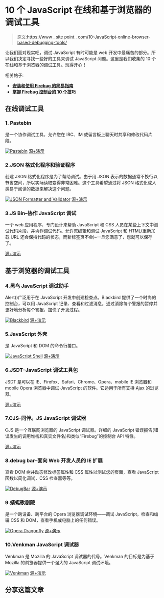 # 10 个 JavaScript 在线和基于浏览器的调试工具

> 原文:[https://www . site point . com/10-JavaScript-online-browser-based-debugging-tools/](https://www.sitepoint.com/10-javascript-online-browser-based-debugging-tools/)

让我们面对现实吧，调试 JavaScript 有时可能是 web 开发中最痛苦的部分。所以我们决定寻找一些好的工具来调试 JavaScript 问题。这里是我们收集的 10 个在线和基于浏览器的调试工具。玩得开心！

相关帖子:

*   [**安装和使用 Firebug 的简易指南**](http://www.jquery4u.com/utilities/live-jquery-debugging-firebug/)
*   [**掌握 Firebug 控制台的 10 个技巧**](http://www.jquery4u.com/utilities/firebug-console-tips/)

## 在线调试工具

### 1\. Pastebin

是一个协作调试工具，允许您在 IRC、IM 或留言板上聊天时共享和修改代码片段。

 [![Pastebin](../Images/0e8fdb1bbec03ea03fe029787028e423.png)](http://pastebin.com/) 
[源+演示](http://pastebin.com/)

### 2.JSON 格式化程序和验证程序

创建 JSON 格式化程序是为了帮助调试。由于用 JSON 表示的数据通常不换行以节省空间，所以实际读取变得非常困难。这个工具希望通过将 JSON 格式化成人类易于阅读的数据来解决这个问题。

 [![JSON Formatter and Validator](../Images/48ff12c5578f1adaff56dfd25c04e320.png)](http://jsonformatter.curiousconcept.com/) 
[源+演示](http://jsonformatter.curiousconcept.com/)

### 3.JS Bin–协作 JavaScript 调试

一个 web 应用程序，专门设计来帮助 JavaScript 和 CSS 人员在某些上下文中测试代码片段，并协作调试代码。允许您编辑和测试 JavaScript 和 HTML(重新加载 URL 还会保持代码的状态，而新标签页不会)–一旦您满意了，您就可以保存了。

 [](http://jsbin.com/#javascript,html) 
[源+演示](http://jsbin.com/#javascript,html)

## 基于浏览器的调试工具

### 4.黑鸟 JavaScript 调试助手

Alert()广泛用于在 JavaScript 开发中创建检查点。Blackbird 提供了一个时尚的控制台，可以用 JavaScript 记录、查看和过滤消息，通过消除每个警报的暂停并更好地分析每个警报，加快了开发过程。

 [![Blackbird](../Images/a43a749de91b02e2fbe9fd940d72a177.png)](http://www.gscottolson.com/blackbirdjs/) 
[源+演示](http://www.gscottolson.com/blackbirdjs/)

### 5.JavaScript 外壳

是 JavaScript 和 DOM 的命令行接口。

 [![JavaScript Shell](../Images/1c40f95b8e46970631c1f7e4ed2237d0.png)](http://www.squarefree.com/shell/) 
[源+演示](http://www.squarefree.com/shell/)

### 6.JSDT–JavaScript 调试工具包

JSDT 是可以在 IE、Firefox、Safari、Chrome、Opera、mobile IE 浏览器和 mobile Opera 浏览器中调试 JavaScript 的软件。它适用于所有支持 Ajax 的浏览器。

 [](http://code.google.com/p/jsdt/) 
[源+演示](http://code.google.com/p/jsdt/)

### 7.CJS-同伴。JS JavaScript 调试器

CJS 是一个互联网浏览器的 JavaScript 调试器。详细的 JavaScript 错误报告(错误发生的调用堆栈和真实文件名)和类似“Firebug”的控制台 API 特性。

 [](http://www.my-debugbar.com/wiki/CompanionJS/HomePage) 
[源+演示](http://www.my-debugbar.com/wiki/CompanionJS/HomePage)

### 8.debug bar–面向 Web 开发人员的 IE 扩展

查看 DOM 树并动态修改标签属性和 CSS 属性以测试您的页面，查看 JavaScript 函数以简化调试，CSS 检查器等等。

 [![DebugBar](../Images/322be5c4e9e48f7253cd08674e726442.png)](http://www.debugbar.com/?langage=en) 
[源+演示](http://www.debugbar.com/?langage=en)

### 9.蜻蜓歌剧院

是一个跨设备、跨平台的 Opera 浏览器调试环境——调试 JavaScript，检查和编辑 CSS 和 DOM，查看手机或电脑上的任何错误。

 [![Opera Dragonfly](../Images/d0ae61207bcd353e23a270fec544e187.png)](http://www.opera.com/dragonfly/) 
[源+演示](http://www.opera.com/dragonfly/)

### 10.Venkman JavaScript 调试器

Venkman 是 Mozilla 的 JavaScript 调试器的代号。Venkman 的目标是为基于 Mozilla 的浏览器提供一个强大的 JavaScript 调试环境。

 [![Venkman ](../Images/6d00c69cf088a9377e80d8292e4edf43.png)](https://addons.mozilla.org/en-US/firefox/addon/javascript-debugger/) 
[源+演示](https://addons.mozilla.org/en-US/firefox/addon/javascript-debugger/)

## 分享这篇文章
